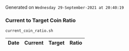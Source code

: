 Generated on `Wednesday 29-September-2021 at 20:40:19`

### Current to Target Coin Ratio
`current_coin_ratio.sh`

Date|Current|Target|Ratio
---|---|---|---
